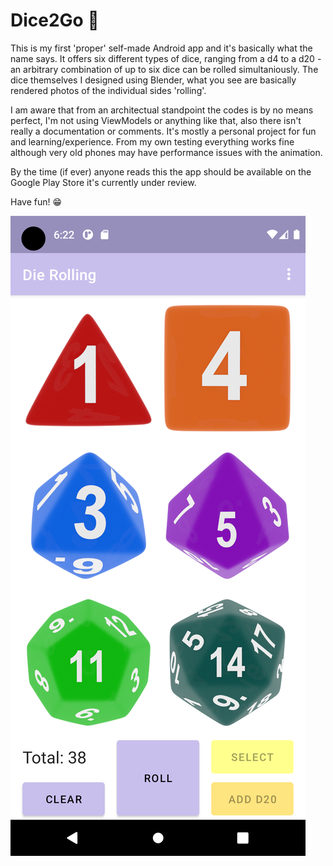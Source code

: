 # Dice2Go :game_die:

This is my first 'proper' self-made Android app and it's basically what the name says.
It offers six different types of dice, ranging from a d4 to a d20 - an arbitrary combination of up to six dice can be rolled simultaniously.
The dice themselves I designed using Blender, what you see are basically rendered photos of the individual sides 'rolling'.

I am aware that from an architectual standpoint the codes is by no means perfect, I'm not using ViewModels or anything like that, also there isn't really a documentation or comments.
It's mostly a personal project for fun and learning/experience. From my own testing everything works fine although very old phones may have performance issues with the animation. 

By the time (if ever) anyone reads this the app should be available on the Google Play Store it's currently under review.

Have fun! :grin:

![Image of the app](https://github.com/LukasH77/dice2go/blob/master/app/src/main/res/drawable/dice_ss_3_phone.png)
